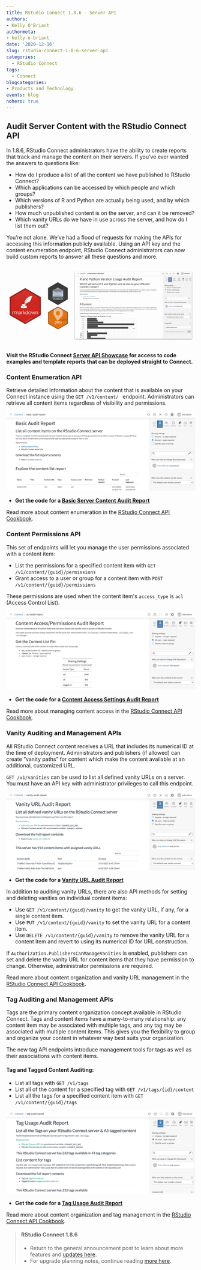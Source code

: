 ```yaml
---
title: RStudio Connect 1.8.6 - Server API
authors: 
- Kelly O'Briant
authormeta:
- kelly-o-briant
date: '2020-12-16'
slug: rstudio-connect-1-8-6-server-api
categories:
  - RStudio Connect
tags:
  - Connect
blogcategories:
- Products and Technology
events: blog
nohero: true
---
```


## Audit Server Content with the RStudio Connect API

In 1.8.6, RStudio Connect administrators have the ability to create reports that track and manage the content on their servers. If you’ve ever wanted the answers to questions like: 

- How do I produce a list of all the content we have published to RStudio Connect?
- Which applications can be accessed by which people and which groups?
- Which versions of R and Python are actually being used, and by which publishers?
- How much unpublished content is on the server, and can it be removed?
- Which vanity URLs do we have in use across the server, and how do I list them out?

You’re not alone. We’ve had a flood of requests for making the APIs for accessing this information publicly available. Using an API key and the content enumeration endpoint, RStudio Connect administrators can now build custom reports to answer all these questions and more. 

![RStudio Connect Server API Showcase](reports-186.gif)

**Visit the RStudio Connect [Server API Showcase](https://solutions.rstudio.com/examples/rsc-server-api-overview/) for access to code examples and template reports that can be deployed straight to Connect.** 

### Content Enumeration API

Retrieve detailed information about the content that is available on your Connect instance using the `GET /v1/content/ ` endpoint. Administrators can retrieve all content items regardless of visibility and permissions.

![Example Content Audit Report](content-report.png)

- **Get the code for a [Basic Server Content Audit Report](https://solutions.rstudio.com/examples/rsc-apis/basic-audit-report)** 

Read more about content enumeration in the [RStudio Connect API Cookbook](https://docs.rstudio.com/connect/1.8.6/cookbook/content/#content-listing).
 
### Content Permissions API

This set of endpoints will let you manage the user permissions associated with a content item:

- List the permissions for a specified content item with `GET /v1/content/{guid}/permissions`
- Grant access to a user or group for a content item with `POST /v1/content/{guid}/permissions`

These permissions are used when the content item's `access_type` is `acl` (Access Control List).

![Example Content Access Audit Report](acl-report.png)

- **Get the code for a [Content Access Settings Audit Report](https://solutions.rstudio.com/examples/rsc-apis/acl-audit-report)** 

Read more about managing content access in the [RStudio Connect API Cookbook](https://docs.rstudio.com/connect/1.8.6/cookbook/sharing).

### Vanity Auditing and Management APIs

All RStudio Connect content receives a URL that includes its numerical ID at the time of deployment. Administrators and publishers (if allowed) can create “vanity paths” for content which make the content available at an additional, customized URL.

`GET /v1/vanities` can be used to list all defined vanity URLs on a server. You must have an API key with administrator privileges to call this endpoint. 

![Example Vanity URL Audit Report](vanity-report.png)

- **Get the code for a [Vanity URL Audit Report](https://solutions.rstudio.com/examples/rsc-apis/vanity-audit-report)** 

In addition to auditing vanity URLs, there are also API methods for setting and deleting vanities on individual content items:

- Use `GET /v1/content/{guid}/vanity` to get the vanity URL, if any, for a single content item.
- Use `PUT /v1/content/{guid}/vanity` to set the vanity URL for a content item.
- Use `DELETE /v1/content/{guid}/vanity` to remove the vanity URL for a content item and revert to using its numerical ID for URL construction.

If `Authorization.PublishersCanManageVanities` is enabled, publishers can set and delete the vanity URL for content items that they have permission to change. Otherwise, administrator permissions are required.

Read more about content organization and vanity URL management in the [RStudio Connect API Cookbook](https://docs.rstudio.com/connect/1.8.6/cookbook/organizing/#vanities).

### Tag Auditing and Management APIs

Tags are the primary content organization concept available in RStudio Connect. Tags and content items have a many-to-many relationship: any content item may be associated with multiple tags, and any tag may be associated with multiple content items. This gives you the flexibility to group and organize your content in whatever way best suits your organization.

The new tag API endpoints introduce management tools for tags as well as their associations with content items.

#### Tag and Tagged Content Auditing:

- List all tags with `GET /v1/tags`
- List all of the content for a specified tag with `GET /v1/tags/{id}/content`
- List all the tags for a specified content item with `GET /v1/content/{guid}/tags`

![Example Tag Usage Audit Report](tag-report.png)

- **Get the code for a [Tag Usage Audit Report](https://solutions.rstudio.com/examples/rsc-apis/tag-audit-report)** 

Read more about content organization and tag management in the [RStudio Connect API Cookbook](https://docs.rstudio.com/connect/1.8.6/cookbook/organizing/#tags).

> #### RStudio Connect 1.8.6
> - Return to the general announcement post to learn about more features and [updates here](https://blog.rstudio.com/2020/12/16/rstudio-connect-1-8-6/).
> - For upgrade planning notes, continue reading [more here](https://blog.rstudio.com/2020/12/16/rstudio-connect-1-8-6-admin-digest/).
